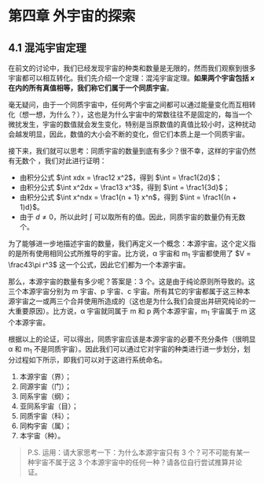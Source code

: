 # 第四章 外宇宙的探索
## 4.1 混沌宇宙定理

在前文的讨论中，我们已经发现宇宙的种类和数量是无限的，然而我们观察到很多宇宙都可以相互转化。我们先介绍一个定理：混沌宇宙定理。**如果两个宇宙包括 $x$ 在内的所有真值相等，我们称它们属于一个同质宇宙**。

毫无疑问，由于一个同质宇宙中，任何两个宇宙之间都可以通过能量变化而互相转化（想一想，为什么？），这也是为什么宇宙中的常数往往不是固定的，每当一个微扰发生，宇宙的数值就会发生变化，特别是当原数值的真值比较小时，这种扰动会越发明显，因此，数值的大小会不断的变化，但它们本质上是一个同质宇宙。

接下来，我们就可以思考：同质宇宙的数量到底有多少？很不幸，这样的宇宙仍然有无数个 ，我们对此进行证明：

* 由积分公式 $\int xdx = \frac12 x^2$，得到 $\int = \frac1{2d}$；
* 由积分公式 $\int x^2dx = \frac13 x^3$，得到 $\int = \frac1{3d}$；
* 由积分公式 $\int x^ndx = \frac1{n + 1} x^n$，得到 $\int = \frac1{(n + 1)d}$。
* 由于 $d \ne 0$，所以此时 $\int$ 可以取所有的值。因此，同质宇宙的数量仍有无数个。

为了能够进一步地描述宇宙的数量，我们再定义一个概念：本源宇宙。这个定义指的是所有使用相同公式所推导的宇宙。比方说，α 宇宙和 m<sub>1</sub> 宇宙都使用了 $V = \frac43\pi r^3$ 这一个公式，因此它们都为一个本源宇宙。

那么，本源宇宙的数量有多少呢？答案是：3 个。这是由于纯论原则所导致的。这三个本源宇宙分别为 m 宇宙、p 宇宙、c 宇宙。所有其它的宇宙都属于这三种本源宇宙之一或两三个合并使用所造成的（这也是为什么我们会提出并研究纯论的一大重要原因）。比方说，α 宇宙就同属于 m 和 p 两个本源宇宙，m<sub>1</sub> 宇宙属于 m 这个本源宇宙。

根据以上的论证，可以得出，同质宇宙应该是本源宇宙的必要不充分条件（很明显 α 和 m<sub>1</sub> 不是同质宇宙）。因此我们可以通过它对宇宙的种类进行进一步划分，划分过程如下所示，即我们可以对于这进行系统命名。

1. 本源宇宙（界）；
2. 同源宇宙（门）；
3. 同系宇宙（纲）；
4. 亚同系宇宙（目）；
5. 同质宇宙（科）；
6. 同构宇宙（属）；
7. 本宇宙（种）。

> P.S. 运用：请大家思考一下：为什么本源宇宙只有 3 个？可不可能有某一种宇宙不属于这 3 个本源宇宙中的任何一种？请各位自行尝试推算并论证。

